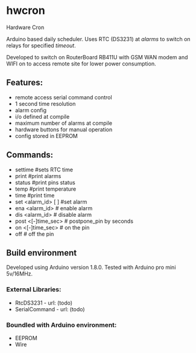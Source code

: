 # hwcron

Hardware Cron

Arduino based daily scheduler.
Uses RTC (DS3231) at *alarms* to switch on relays for specified *timeout*.

Developed to switch on RouterBoard RB411U with GSM WAN modem and WIFI on to access remote site for lower power consumption.

## Features:
- remote access serial command control
- 1 second time resolution
- alarm config
- i/o defined at compile 
- maximum number of alarms at compile 
- hardware buttons for manual operation
- config stored in EEPROM

## Commands:
- settime #sets RTC time
- print #print alarms 
- status #print pins status
- temp #print temperature
- time #print time
- set <alarm_id> <HH> <MM> <SS> [<pin> <timeout>] #set alarm
- ena <alarm_id> # enable alarm
- dis <alarm_id> # disable alarm
- post <pin> <[-]time_sec> # postpone_pin by seconds
- on <pin> <[-]time_sec> # on the pin 
- off <pin> # off the pin

## Build environment
Developed using Arduino version 1.8.0.
Tested with Arduino pro mini 5v/16MHz.

### External Libraries:
- RtcDS3231 - url: (todo)
- SerialCommand - url: (todo)

### Boundled with Arduino environment:
- EEPROM
- Wire
